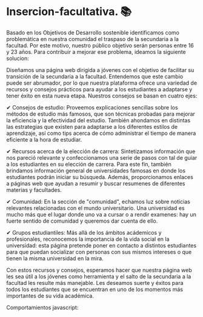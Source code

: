 # Insercion-facultativa. 📚
Basado en los Objetivos de Desarrollo sostenible identificamos como problemática en nuestra comunidad el traspaso de la secundaria a la facultad. Por este motivo, nuestro público objetivo serán personas entre 16 y 23 años. Para contribuir a mejorar ese problema, ideamos la siguiente solucion:

Diseñamos una página web dirigida a jóvenes con el objetivo de facilitar su transición de la secundaria a la facultad. Entendemos que este cambio puede ser abrumador, por lo que nuestra plataforma ofrece una variedad de recursos y consejos prácticos para ayudar a los estudiantes a adaptarse y tener éxito en esta nueva etapa. Nuestros consejos se basan en cuatro ejes:

✔ Consejos de estudio: Proveemos explicaciones sencillas sobre los métodos de estudio más famosos, que son técnicas probadas para mejorar la eficiencia y la efectividad del estudio. También ahondamos en distintas las estrategias que existen para adaptarse a los diferentes estilos de aprendizaje, así como tips acerca de cómo administrar el tiempo de manera eficiente a la hora de estudiar. 

✔ Recursos acerca de la elección de carrera: Sintetizamos información que nos pareció relevante y confeccionamos una serie de pasos con tal de guiar a los estudiantes en su elección de carrera. Para este fin, también brindamos información general de universidades famosas en donde los estudiantes podrán iniciar su búsqueda. Además, proporcionamos enlaces a páginas web que ayudan a resumir y buscar resumenes de diferentes materias y facultades. 

✔ Comunidad: En la sección de "comunidad", echamos luz sobre noticias relevantes relacionadas con el mundo universitario. Una universidad es mucho más que el lugar donde uno va a cursar o a rendir examenes: hay un fuerte sentido de comunidad y queremos dar cuenta de ello. 

✔ Grupos estudiantiles: Más allá de los ámbitos acádemicos y profesionales, reconocemos la importancia de la vida social en la universidad: esta página pretende poner en contacto a distintos estudiantes para que puedan socializar con personas con sus mismos intereses o que tienen la misma universidad en la mira. 

Con estos recursos y consejos, esperamos hacer que nuestra página web les sea útil a los jóvenes como herramienta y el salto de la secundaria a la facultad les resulte más manejable. Les deseamos suerte y éxitos para todos los estudiantes que se encuentran en uno de los momentos más importantes de su vida académica.

Comportamientos javascript: 
